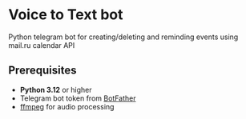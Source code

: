 # Voice to Text bot

Python telegram bot for creating/deleting and reminding events using mail.ru calendar API

## Prerequisites

- **Python 3.12** or higher
- Telegram bot token from [BotFather](https://t.me/BotFather)
- [ffmpeg](https://ffmpeg.org) for audio processing
